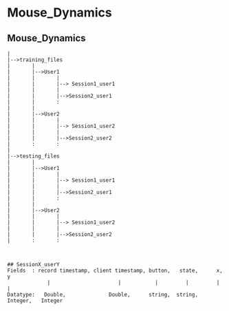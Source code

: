 # Mouse_Dynamics


## Mouse_Dynamics
    |
    |-->training_files
    |       |
    |       |-->User1
    |       |       |
    |       |       |--> Session1_user1
    |       |       |
    |       |       |-->Session2_user1
    |       |       :
    |       |
    |       |-->User2
    |       |       |
    |       |       |--> Session1_user2
    |       |       |
    |       |       |-->Session2_user2
    |       :       :
    |
    |-->testing_files
    |       |
    |       |-->User1
    |       |       |
    |       |       |--> Session1_user1
    |       |       |
    |       |       |-->Session2_user1
    |       |       :
    |       |
    |       |-->User2
    |       |       |
    |       |       |--> Session1_user2
    |       |       |
    |       |       |-->Session2_user2
    |       :       :



    ## SessionX_userY
    Fields  : record timestamp, client timestamp, button,   state,      x,      y
                 |                      |           |         |         |       |
    Datatype:   Double,              Double,      string,  string,   Integer,   Integer
